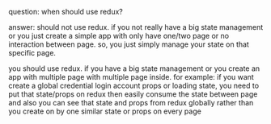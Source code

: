 question: when should use redux?

answer:
should not use redux. if you not really have a big state management or you just create a simple app with only have one/two page or no interaction between page. so, you just simply manage your state on that specific page.

you should use redux. if you have a big state management or you create an app with multiple page with multiple page inside. for example:
if you want create a global credential login account props or loading state, you need to put that state/props on redux then easily consume the state between page and also you can see that state and props from redux globally rather than you create on by one similar state or props on every page